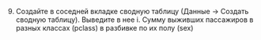 9. Создайте в соседней вкладке сводную таблицу (Данные -> Создать сводную таблицу). Выведите в нее
i. Сумму выживших пассажиров в разных классах (pclass) в разбивке по их полу (sex)
